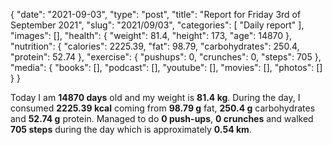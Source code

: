 {
    "date": "2021-09-03",
    "type": "post",
    "title": "Report for Friday 3rd of September 2021",
    "slug": "2021\/09\/03",
    "categories": [
        "Daily report"
    ],
    "images": [],
    "health": {
        "weight": 81.4,
        "height": 173,
        "age": 14870
    },
    "nutrition": {
        "calories": 2225.39,
        "fat": 98.79,
        "carbohydrates": 250.4,
        "protein": 52.74
    },
    "exercise": {
        "pushups": 0,
        "crunches": 0,
        "steps": 705
    },
    "media": {
        "books": [],
        "podcast": [],
        "youtube": [],
        "movies": [],
        "photos": []
    }
}

Today I am <strong>14870 days</strong> old and my weight is <strong>81.4 kg</strong>. During the day, I consumed <strong>2225.39 kcal</strong> coming from <strong>98.79 g</strong> fat, <strong>250.4 g</strong> carbohydrates and <strong>52.74 g</strong> protein. Managed to do <strong>0 push-ups</strong>, <strong>0 crunches</strong> and walked <strong>705 steps</strong> during the day which is approximately <strong>0.54 km</strong>.